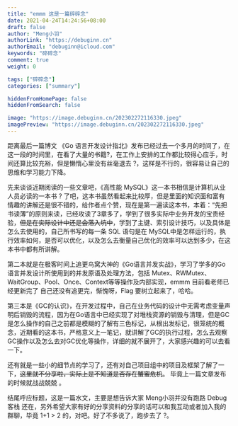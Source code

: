 ```yaml
---
title: "emmm 这是一篇碎碎念"
date: 2021-04-24T14:24:56+08:00
draft: false
author: "Meng小羽"
authorLink: "https://debuginn.cn"
authorEmail: "debuginn@icloud.com"
keywords: "碎碎念"
comment: true
weight: 0

tags: ["碎碎念"]
categories: ["summary"]

hiddenFromHomePage: false
hiddenFromSearch: false

image: "https://image.debuginn.cn/202302272116330.jpeg"
imagePreview: "https://image.debuginn.cn/202302272116330.jpeg"
---
```


距离最后一篇博文 《Go 语言开发设计指北》发布已经过去一个多月的时间了，在这一段的时间里，在看了大量的书籍?，在工作上安排的工作都比较得心应手，时间还算比较充裕，但是懒惰心里没有丝毫退去 ?，这样是不行的，很容易让自己的思维和学习能力下降。

先来谈谈近期阅读的一些文章吧，《高性能 MySQL》这一本书相信是计算机从业人员必读的一本书 ? 了吧，这本书虽然看起来比较厚，但是里面的知识面和富有情趣的讲解还是很不错的，给作者点个赞，现在是第一遍读这本书，本着：“先把书读薄”的原则来读，已经攻读了3章多了，学到了很多实际中业务开发的宝贵经验，~~但是在实际设计中还是会落入坑中~~，学到了主键、索引设计技巧，以及具体是怎么去使用的，自己所书写的每一条 SQL 语句是在 MySQL中是怎样运行的，执行效率如何，是否可以优化，以及怎么去衡量自己优化的效率可以达到多少，在这本书中都有所讲解。

第二本就是在极客时间上追更鸟窝大神的《Go语言并发实战》，学习了学多的Go语言并发设计所使用到的并发原语及处理方法，包括 Mutex、RWMutex、WaitGroup、Pool、Once、Context等等操作及内部实现，emmm 目前看老师已经更新完了  自己还没有追更完，惭愧呀，Flag 要树立起来了，哈哈。

第三本是《GC的认识》，在开发过程中，自己在业务代码的设计中无需考虑变量声明后销毁的流程，因为在Go语言中已经实现了对堆栈资源的销毁与清理，但是GC是怎么操作的自己之前都是模糊的了解有三色标记，从根出发标记，很笼统的概念，近期看的这本书，严格意义上一笔记，就讲解了GC的执行过程，怎么去观察GC操作以及怎么去对GC优化等操作，详细的就不展开了，大家感兴趣的可以去看一下。

还有就是一些小的细节点的学习了，还有对自己项目组中的项目及框架了解了一下，~~这里就不分享啦，实际上是不知道是否存在蟹蜜危机~~。 毕竟上一篇文章发布的时候就战战兢兢 。

结尾呼应标题，这是一篇水文，主要是想告诉大家 Meng小羽并没有跑路  Debug客栈 还在，另外希望大家有好的分享资料的分享的话可以和我互动或者加入我的群聊，毕竟 1+1 > 2 的，对吧。好了不多说了，跑步去了 ?。